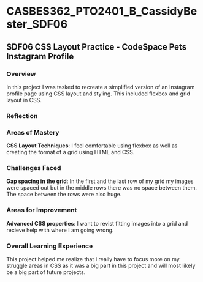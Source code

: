 # CASBES362_PTO2401_B_CassidyBester_SDF06

## SDF06 CSS Layout Practice - CodeSpace Pets Instagram Profile

### Overview

In this project I was tasked to recreate a simplified version of an Instagram profile page using CSS layout and styling. This included flexbox and grid layout in CSS.

### Reflection
### Areas of Mastery

**CSS Layout Techniques**: I feel comfortable using flexbox as well as creating the format of a grid using HTML and CSS.

### Challenges Faced

**Gap spacing in the grid**: In the first and the last row of my grid my images were spaced out but in the middle rows there was no space between them.
The space between the rows were also huge.

### Areas for Improvement 

**Advanced CSS properties**: I want to revist fitting images into a grid and recieve help with where I am going wrong.

### Overall Learning Experience

This project helped me realize that I really have to focus more on my struggle areas in CSS as it was a big part in this project and will most likely be a big part of future projects.

